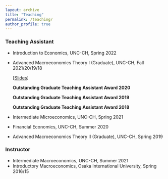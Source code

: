 ```yaml
---
layout: archive
title: "Teaching"
permalink: /teaching/
author_profile: true
---
```


### Teaching Assistant
* Introduction to Economics, UNC-CH, Spring 2022
* Advanced Macroeconomics Theory I (Graduate), UNC-CH, Fall 2021/20/19/18
  
  \[[Slides](https://github.com/yanranecon/Econ720_Recitation)\]  
  
  **Outstanding Graduate Teaching Assistant Award 2020**
  
  **Outstanding Graduate Teaching Assistant Award 2019**
  
  **Outstanding Graduate Teaching Assistant Award 2018**
  
* Intermediate Microeconomics, UNC-CH, Spring 2021
* Financial Economics, UNC-CH, Summer 2020
* Advanced Macroeconomics Theory II (Graduate), UNC-CH, Spring 2019

### Instructor
* Intermediate Macroeconomics, UNC-CH, Summer 2021
* Introductory Macroeconomics, Osaka International University, Spring 2016/15
